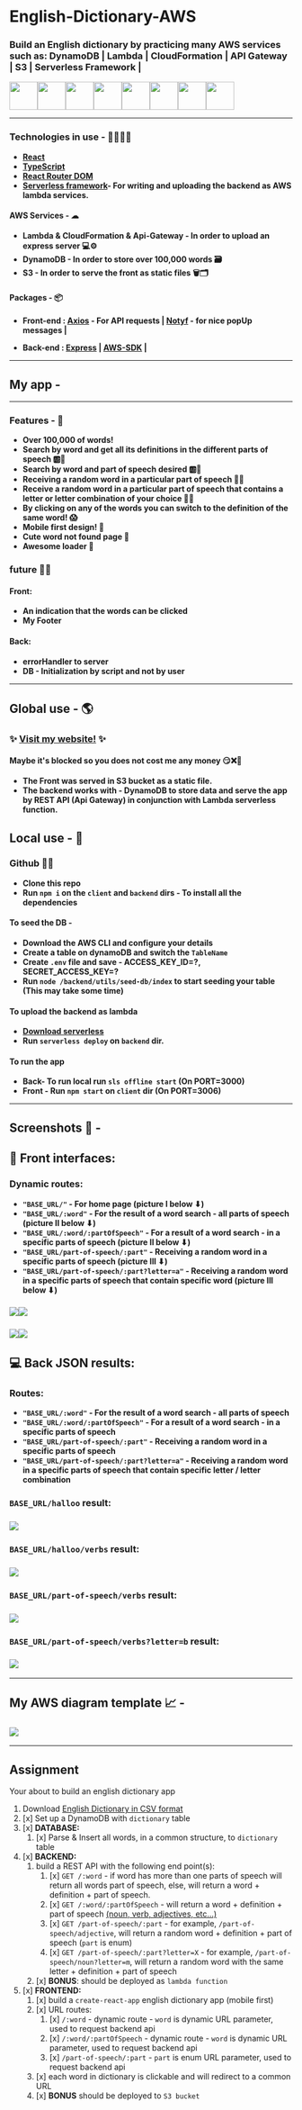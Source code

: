 # English-Dictionary-AWS

### Build an English dictionary by practicing many AWS services such as: DynamoDB | Lambda | CloudFormation | API Gateway | S3 | Serverless Framework |

<img src="https://upload.wikimedia.org/wikipedia/commons/f/fd/DynamoDB.png" height="50px" width="50px"><img src="https://upload.wikimedia.org/wikipedia/commons/thumb/8/8f/Orange_lambda.svg/980px-Orange_lambda.svg.png" height="50px" width="50px"><img src="https://www.pulumi.com/logos/tech/aws_cloudformation.png" height="50px" width="50px"><img src="https://openclipart.org/download/316471/1552081289.svg" height="50px" width="50px"><img src="https://upload.wikimedia.org/wikipedia/commons/thumb/b/bc/Amazon-S3-Logo.svg/1200px-Amazon-S3-Logo.svg.png" height="50px" width="50px"><img src="https://getcommandeer.com/_nuxt/img/4a7600a.png" height="50px" width="50px"><img src="https://upload.wikimedia.org/wikipedia/commons/thumb/4/4c/Typescript_logo_2020.svg/1200px-Typescript_logo_2020.svg.png" height="50px" width="50px"><img src="https://www.obg.eu.com/img/technologies/react.png" height="50px" width="50px">

---

### Technologies in use - 👩‍💻👨‍💻

- **[React](https://reactjs.org/)**
- **[TypeScript](https://www.typescriptlang.org/)**
- **[React Router DOM](https://www.npmjs.com/package/react-router-dom)**
- **[Serverless framework](https://www.serverless.com/)- For writing and uploading the backend as AWS lambda services.**

#### AWS Services - ☁

- **Lambda & CloudFormation & Api-Gateway - In order to upload an express server 💻⚙**
- **DynamoDB - In order to store over 100,000 words 🗃**
- **S3 - In order to serve the front as static files 🗑🗂**

#### Packages - 📦

- **Front-end : [Axios](https://www.npmjs.com/package/axios) - For API requests | [Notyf](https://www.npmjs.com/package/notyf) - for nice popUp messages |**

- **Back-end : [Express](https://www.npmjs.com/package/express) | [AWS-SDK](https://www.npmjs.com/package/aws-sdk) |**

---

## My app -

---

### Features - 💫

- **Over 100,000 of words!**
- **Search by word and get all its definitions in the different parts of speech 🆎🔎**
- **Search by word and part of speech desired 🆎🔎**
- **Receiving a random word in a particular part of speech 🍥🔎**
- **Receive a random word in a particular part of speech that contains a letter or letter combination of your choice 🍥🔎**
- **By clicking on any of the words you can switch to the definition of the same word! 😱**
- **Mobile first design! 💅**
- **Cute word not found page 💅**
- **Awesome loader 💅**

### future 👩‍🚀

#### Front:

- **An indication that the words can be clicked**
- **My Footer**

#### Back:

- **errorHandler to server**
- **DB - Initialization by script and not by user**

---

## Global use - 🌎

### ✨ [Visit my website!](http://dictionary-rama.s3-website-eu-west-1.amazonaws.com) ✨

#### Maybe it's blocked so you does not cost me any money 😏❌💸

- **The Front was served in S3 bucket as a static file.**
- **The backend works with - DynamoDB to store data and serve the app by REST API (Api Gateway) in conjunction with Lambda serverless function.**

## Local use - 📌

### Github 🐱‍👤

- **Clone this repo**
- **Run `npm i` on the `client` and `backend` dirs - To install all the dependencies**

#### To seed the DB -

- **Download the AWS CLI and configure your details**
- **Create a table on dynamoDB and switch the `TableName`**
- **Create `.env` file and save - ACCESS_KEY_ID=?, SECRET_ACCESS_KEY=?**
- **Run `node /backend/utils/seed-db/index` to start seeding your table (This may take some time)**

#### To upload the backend as lambda

- **[Download serverless](https://www.serverless.com/framework/docs/getting-started)**
- **Run `serverless deploy` on `backend` dir.**

#### To run the app

- **Back- To run local run `sls offline start` (On PORT=3000)**
- **Front - Run `npm start` on `client` dir (On PORT=3006)**

---

## Screenshots 📸 -

## 📲 Front interfaces:

### Dynamic routes:

- **`"BASE_URL/"` - For home page (picture I below ⬇)**
- **`"BASE_URL/:word"` - For the result of a word search - all parts of speech (picture II below ⬇)**
- **`"BASE_URL/:word/:partOfSpeech"` - For a result of a word search - in a specific parts of speech (picture II below ⬇)**
- **`"BASE_URL/part-of-speech/:part"` - Receiving a random word in a specific parts of speech (picture III ⬇)**
- **`"BASE_URL/part-of-speech/:part?letter=a"` - Receiving a random word in a specific parts of speech that contain specific word (picture III below ⬇)**

### <img src="./README-PICS/home.png"/><img src="./README-PICS/one-random.png"/>

### <img src="./README-PICS/some-word.png"/><img src="./README-PICS/not-found.png"/>

## 💻 Back JSON results:

### Routes:

- **`"BASE_URL/:word"` - For the result of a word search - all parts of speech**
- **`"BASE_URL/:word/:partOfSpeech"` - For a result of a word search - in a specific parts of speech**
- **`"BASE_URL/part-of-speech/:part"` - Receiving a random word in a specific parts of speech**
- **`"BASE_URL/part-of-speech/:part?letter=a"` - Receiving a random word in a specific parts of speech that contain specific letter / letter combination**

### `BASE_URL/halloo` result:

### <img src="./README-PICS/back-halloo.jpg"/>

### `BASE_URL/halloo/verbs` result:

### <img src="./README-PICS/back-halloo-verbs.png"/>

### `BASE_URL/part-of-speech/verbs` result:

### <img src="./README-PICS/back-verbs.jpg"/>

### `BASE_URL/part-of-speech/verbs?letter=b` result:

### <img src="./README-PICS/back-verbs-letter.png"/>

---

## My AWS diagram template 📈 -

### <img src="./README-PICS/template1-designer.png"/>

---

## Assignment

Your about to build an english dictionary app

1. Download [English Dictionary in CSV format](https://www.bragitoff.com/2016/03/english-dictionary-in-csv-format/)
2. [x] Set up a DynamoDB with `dictionary` table
3. [x] **DATABASE:**
   1. [x] Parse & Insert all words, in a common structure, to `dictionary` table
4. [x] **BACKEND:**
   1. build a REST API with the following end point(s):
      1. [x] `GET /:word` - if word has more than one parts of speech will return all words part of speech, else, will return a word + definition + part of speech.
      2. [x] `GET /:word/:partOfSpeech` - will return a word + definition + part of speech [(noun, verb, adjectives, etc...)](https://www.dictionary.com/e/parts-of-speech/)
      3. [x] `GET /part-of-speech/:part` - for example, `/part-of-speech/adjective`, will return a random word + definition + part of speech (`part` is enum)
      4. [x] `GET /part-of-speech/:part?letter=X` - for example, `/part-of-speech/noun?letter=m`, will return a random word with the same letter + definition + part of speech
   2. [x] **BONUS**: should be deployed as `lambda function`
5. [x] **FRONTEND:**
   1. [x] build a `create-react-app` english dictionary app (mobile first)
   2. [x] URL routes:
      1. [x] `/:word` - dynamic route - `word` is dynamic URL parameter, used to request backend api
      1. [x] `/:word/:partOfSpeech` - dynamic route - `word` is dynamic URL parameter, used to request backend api
      1. [x] `/part-of-speech/:part` - `part` is enum URL parameter, used to request backend api
   3. [x] each word in dictionary is clickable and will redirect to a common URL
   4. [x] **BONUS** should be deployed to `S3 bucket`
